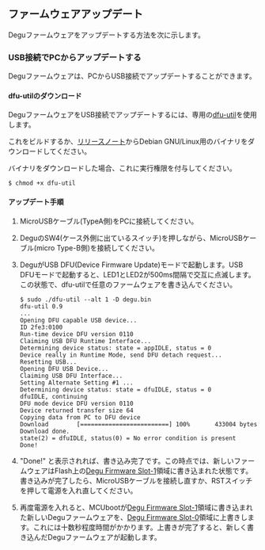 ## ファームウェアアップデート

Deguファームウェアをアップデートする方法を次に示します。

### USB接続でPCからアップデートする

Deguファームウェアは、PCからUSB接続でアップデートすることができます。

#### dfu-utilのダウンロード

DeguファームウェアをUSB接続でアップデートするには、専用の[dfu-util](https://github.com/open-degu/dfu-util)を使用します。

これをビルドするか、[リリースノート](https://github.com/open-degu/dfu-util/releases)からDebian GNU/Linux用のバイナリをダウンロードしてください。

バイナリをダウンロードした場合、これに実行権限を付与してください。

```
$ chmod +x dfu-util
```

#### アップデート手順

1. MicroUSBケーブル(TypeA側)をPCに接続してください。

1. DeguのSW4(ケース外側に出ているスイッチ)を押しながら、MicroUSBケーブル(micro Type-B側)を接続してください。

1. DeguがUSB DFU(Device Firmware Update)モードで起動します。USB DFUモードで起動すると、LED1とLED2が500ms間隔で交互に点滅します。この状態で、dfu-utilで任意のファームウェアを書き込んでください。

    ```
    $ sudo ./dfu-util --alt 1 -D degu.bin
    dfu-util 0.9  
    ...
    Opening DFU capable USB device...
    ID 2fe3:0100
    Run-time device DFU version 0110
    Claiming USB DFU Runtime Interface...
    Determining device status: state = appIDLE, status = 0
    Device really in Runtime Mode, send DFU detach request...
    Resetting USB...
    Opening DFU USB Device...
    Claiming USB DFU Interface...
    Setting Alternate Setting #1 ...
    Determining device status: state = dfuIDLE, status = 0
    dfuIDLE, continuing
    DFU mode device DFU version 0110
    Device returned transfer size 64
    Copying data from PC to DFU device
    Download        [=========================] 100%       433004 bytes
    Download done.
    state(2) = dfuIDLE, status(0) = No error condition is present
    Done!
    ```

1. "Done!" と表示されれば、書き込み完了です。この時点では、新しいファームウェアはFlash上の[Degu Firmware Slot-1](flash_memory_map.md#region_degu_firmware)領域に書き込まれた状態です。書き込みが完了したら、MicroUSBケーブルを接続し直すか、RSTスイッチを押して電源を入れ直してください。

1. 再度電源を入れると、MCUbootが[Degu Firmware Slot-1](flash_memory_map.md#region_degu_firmware)領域に書き込まれた新しいDeguファームウェアを、[Degu Firmware Slot-0](flash_memory_map.md#region_degu_firmware)領域に上書きします。これには十数秒程度時間がかかります。上書きが完了すると、新しく書き込んだDeguファームウェアが起動します。